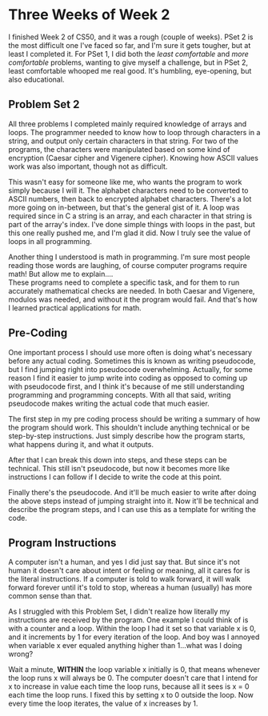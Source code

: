# Three Weeks of Week 2

I finished Week 2 of CS50, and it was a rough (couple of weeks). PSet 2 is the most difficult one I've faced so far, and I'm sure it gets tougher, but at least I completed it. For PSet 1, I did both the *least comfortable* and *more comfortable* problems, wanting to give myself a challenge, but in PSet 2, least comfortable whooped me real good. It's humbling, eye-opening, but also educational. 

## Problem Set 2
All three problems I completed mainly required knowledge of arrays and loops. The programmer needed to know how to loop through characters in a string, and output only certain characters in that string. For two of the programs, the characters were manipulated based on some kind of encryption (Caesar cipher and Vigenere cipher). Knowing how ASCII values work was also important, though not as difficult.

This wasn't easy for someone like me, who wants the program to work simply because I will it. The alphabet characters need to be converted to ASCII numbers, then back to encrypted alphabet characters. There's a lot more going on in-between, but that's the general gist of it. A loop was required since in C a string is an array, and each character in that string is part of the array's index. I've done simple things with loops in the past, but this one really pushed me, and I'm glad it did. Now I truly see the value of loops in all programming.

Another thing I understood is math in programming. I'm sure most people reading those words are laughing, of course computer programs require math! But allow me to explain....  
These programs need to complete a specific task, and for them to run accurately mathematical checks are needed. In both Caesar and Vigenere, modulos was needed, and without it the program would fail. And that's how I learned practical applications for math.

## Pre-Coding
One important process I should use more often is doing what's necessary before any actual coding. Sometimes this is known as writing pseudocode, but I find jumping right into pseudocode overwhelming. Actually, for some reason I find it easier to jump write into coding as opposed to coming up with pseudocode first, and I think it's because of me still understanding programming and programming concepts. With all that said, writing pseudocode makes writing the actual code that much easier.

The first step in my pre coding process should be writing a summary of how the program should work. This shouldn't include anything technical or be step-by-step instructions. Just simply describe how the program starts, what happens during it, and what it outputs.

After that I can break this down into steps, and these steps can be technical. This still isn't pseudocode, but now it becomes more like instructions I can follow if I decide to write the code at this point.

Finally there's the pseudocode. And it'll be much easier to write after doing the above steps instead of jumping straight into it. Now it'll be technical and describe the program steps, and I can use this as a template for writing the code.

## Program Instructions
A computer isn't a human, and yes I did just say that. But since it's not human it doesn't care about intent or feeling or meaning, all it cares for is the literal instructions. If a computer is told to walk forward, it will walk forward forever until it's told to stop, whereas a human (usually) has more common sense than that. 

As I struggled with this Problem Set, I didn't realize how literally my instructions are received by the program. One example I could think of is with a counter and a loop. Within the loop I had it set so that variable x is 0, and it increments by 1 for every iteration of the loop. And boy was I annoyed when variable x ever equaled anything higher than 1...what was I doing wrong?

Wait a minute, **WITHIN** the loop variable x initially is 0, that means whenever the loop runs x will always be 0. The computer doesn't care that I intend for x to increase in value each time the loop runs, because all it sees is x = 0 each time the loop runs. I fixed this by setting x to 0 outside the loop. Now every time the loop iterates, the value of x increases by 1.